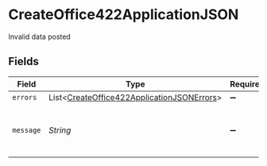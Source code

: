 # CreateOffice422ApplicationJSON

Invalid data posted


## Fields

| Field                                                                                                         | Type                                                                                                          | Required                                                                                                      | Description                                                                                                   | Example                                                                                                       |
| ------------------------------------------------------------------------------------------------------------- | ------------------------------------------------------------------------------------------------------------- | ------------------------------------------------------------------------------------------------------------- | ------------------------------------------------------------------------------------------------------------- | ------------------------------------------------------------------------------------------------------------- |
| `errors`                                                                                                      | List<[CreateOffice422ApplicationJSONErrors](../../models/operations/CreateOffice422ApplicationJSONErrors.md)> | :heavy_minus_sign:                                                                                            | N/A                                                                                                           |                                                                                                               |
| `message`                                                                                                     | *String*                                                                                                      | :heavy_minus_sign:                                                                                            | N/A                                                                                                           | The given data was invalid.                                                                                   |